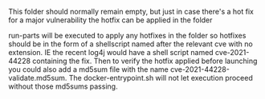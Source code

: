 This folder should normally remain empty, but just in case there's a hot fix for a major vulnerability the hotfix can be applied in the folder

run-parts will be executed to apply any hotfixes in the folder so hotfixes should be in the form of a shellscript named after the relevant cve with no extension. IE the recent log4j would have a shell script named cve-2021-44228 containing the fix. Then to verify the hotfix applied before launching you could also add a md5sum file with the name cve-2021-44228-validate.md5sum. The docker-entrypoint.sh will not let execution proceed without those md5sums passing.